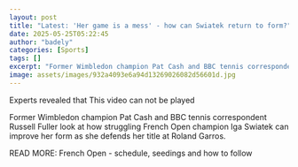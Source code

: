```yaml
---
layout: post
title: "Latest: 'Her game is a mess' - how can Swiatek return to form?"
date: 2025-05-25T05:22:45
author: "badely"
categories: [Sports]
tags: []
excerpt: "Former Wimbledon champion Pat Cash and BBC tennis correspondent Russell Fuller look at how struggling French Open champion Iga Swiatek can improve her"
image: assets/images/932a4093e6a94d13269026082d56601d.jpg
---
```


Experts revealed that This video can not be played

Former Wimbledon champion Pat Cash and BBC tennis correspondent Russell Fuller look at how struggling French Open champion Iga Swiatek can improve her form as she defends her title at Roland Garros.

READ MORE: French Open - schedule, seedings and how to follow

